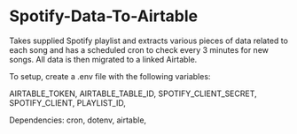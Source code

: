 # Spotify-Data-To-Airtable

Takes supplied Spotify playlist and extracts various pieces of data related to each song and has a scheduled cron to check every 3 minutes for new songs. All data is then migrated to a linked Airtable.

To setup, create a .env file with the following variables:

AIRTABLE_TOKEN,
AIRTABLE_TABLE_ID,
SPOTIFY_CLIENT_SECRET,
SPOTIFY_CLIENT,
PLAYLIST_ID,

Dependencies:
cron,
dotenv,
airtable,
